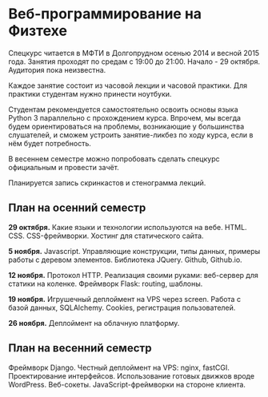 Веб-программирование на Физтехе
===============

Спецкурс читается в МФТИ в Долгопрудном осенью 2014 и весной 2015 года. Занятия проходят по средам с 19:00 до 21:00. Начало - 29 октября. Аудитория пока неизвестна.

Каждое занятие состоит из часовой лекции и часовой практики. Для практики студентам нужно принести ноутбуки.

Студентам рекомендуется самостоятельно освоить основы языка Python 3 параллельно с прохождением курса. Впрочем, мы всегда будем ориентироваться на проблемы, возникающие у большинства слушателей, и сможем устроить занятие-ликбез по ходу курса, если в нём будет потребность.

В весеннем семестре можно попробовать сделать спецкурс официальным и провести зачёт.

Планируется запись скринкастов и стенограмма лекций.

План на осенний семестр
----

**29 октября.** Какие языки и технологии используются на вебе. HTML. CSS. CSS-фреймворки. Хостинг для статического сайта.

**5 ноября.** Javascript. Управляющие конструкции, типы данных, примеры работы с деревом элементов. Библиотека JQuery. Github, Github.io.

**12 ноября.** Протокол HTTP. Реализация своими руками: веб-сервер для статики на коленке. Фреймворк Flask: routing, шаблоны.

**19 ноября.** Игрушечный деплоймент на VPS через screen. Работа с базой данных, SQLAlchemy. Cookies, регистрация пользователей.

**26 ноября.** Деплоймент на облачную платформу.

План на весенний семестр
-----

Фреймворк Django. Честный деплоймент на VPS: nginx, fastCGI. Проектирование интерфейсов. Использование готовых движков вроде WordPress. Веб-сокеты. JavaScript-фреймворки на стороне клиента.
